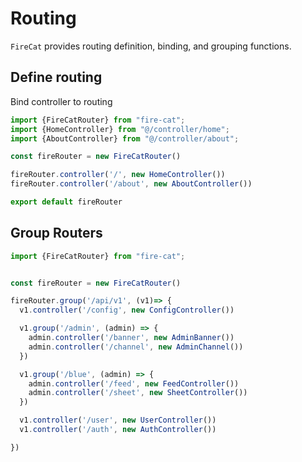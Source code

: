 # Routing

`FireCat` provides routing definition, binding, and grouping functions.

## Define routing

Bind controller to routing

```ts
import {FireCatRouter} from "fire-cat";
import {HomeController} from "@/controller/home";
import {AboutController} from "@/controller/about";

const fireRouter = new FireCatRouter()

fireRouter.controller('/', new HomeController())
fireRouter.controller('/about', new AboutController())

export default fireRouter
```

## Group Routers

```ts
import {FireCatRouter} from "fire-cat";


const fireRouter = new FireCatRouter()

fireRouter.group('/api/v1', (v1)=> {
  v1.controller('/config', new ConfigController())

  v1.group('/admin', (admin) => {
    admin.controller('/banner', new AdminBanner())
    admin.controller('/channel', new AdminChannel())
  })

  v1.group('/blue', (admin) => {
    admin.controller('/feed', new FeedController())
    admin.controller('/sheet', new SheetController())
  })

  v1.controller('/user', new UserController())
  v1.controller('/auth', new AuthController())

})

```